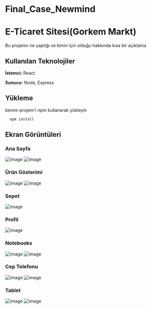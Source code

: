 # Final_Case_Newmind


# E-Ticaret Sitesi(Gorkem Markt)

Bu projenin ne yaptığı ve kimin için olduğu hakkında kısa bir açıklama


## Kullanılan Teknolojiler

**İstemci:** React

**Sunucu:** Node, Express

  
## Yükleme 

benim-projem'i npm kullanarak yükleyin

```bash 
  npm install
```
    

  
## Ekran Görüntüleri

### Ana Sayfa
![image](https://github.com/user-attachments/assets/1441353c-e795-4cd5-9f91-986bd09bd1f6)
![image](https://github.com/user-attachments/assets/547cb637-32f9-4ce4-836f-ed6295bb7fdd)

### Ürün Gösterimi
![image](https://github.com/user-attachments/assets/d866f898-fd92-49df-bc89-e9f0bb9301b9)
![image](https://github.com/user-attachments/assets/48a1c4f8-c0d2-4493-b4eb-242ac79076e7)

### Sepet 
![image](https://github.com/user-attachments/assets/948c02b2-4dce-4391-8cca-7a090abe8f1f)

### Profil
![image](https://github.com/user-attachments/assets/877179a6-f2de-4db1-8a6a-627382ee596e)



### Notebooks
![image](https://github.com/user-attachments/assets/9bd1fcf0-ce90-4e27-aa81-bf5002ee5386)
![image](https://github.com/user-attachments/assets/360f3541-4eb3-46b7-8859-172f852d9f99)

### Cep Telefonu
![image](https://github.com/user-attachments/assets/ed86da37-4434-4085-b6fd-a5970b3747bd)
![image](https://github.com/user-attachments/assets/4fb6e864-4ad2-4e0f-b142-00ac2c466bcd)

### Tablet
![image](https://github.com/user-attachments/assets/97edf66e-159b-4791-a51b-5e73fcfd71d7)
![image](https://github.com/user-attachments/assets/0ea68dd2-746a-477d-9ba6-3a1ee6495b6f)













  
